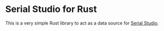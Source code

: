 # Serial Studio for Rust

This is a very simple Rust library to act as a data source for [Serial Studio](https://github.com/Serial-Studio/Serial-Studio).